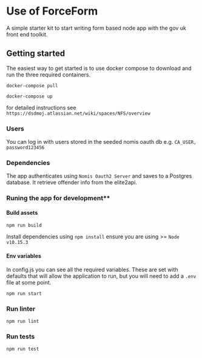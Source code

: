 # Use of ForceForm
A simple starter kit to start writing form based node app with the gov uk front end toolkit.


## Getting started
The easiest way to get started is to use docker compose to download and run the three required containers.

`docker-compose pull`

`docker-compose up`

for detailed instructions see `https://dsdmoj.atlassian.net/wiki/spaces/NFS/overview`

### Users
You can log in with users stored in the seeded nomis oauth db e.g. `CA_USER, password123456`

### Dependencies
The app authenticates using `Nomis Oauth2 Server` and saves to a Postgres database.
It retrieve offender info from the elite2api.

### Runing the app for development**

#### Build assets
`npm run build`

Install dependencies using `npm install` ensure you are using >= `Node v10.15.3`

#### Env variables
In config.js you can see all the required variables. These are set with defaults that will allow the application to run, but you will need to add a `.env` file at some point.

`npm run start`

### Run linter

`npm run lint`

### Run tests

`npm run test`
